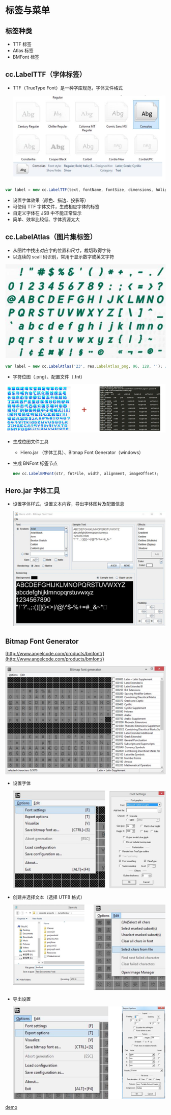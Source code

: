 # 标签与菜单

## 标签种类

- TTF 标签
- Atlas 标签
- BMFont 标签

## cc.LabelTTF（字体标签）

- TTF（TrueType Font）是一种字库规范，字体文件格式

  ![](../3a.png)

```javascript
var label = new cc.LabelTTF(text, fontName, fontSize, dimensions, hAlignment, vAlignment);
```

- 设置字体效果（颜色、描边、投影等）
- 可使用 TTF 字体文件，生成相应字体的标签
- 自定义字体在 JSB 中不能正常显示
- 简单、效率比较低、字体资源太大

## cc.LabelAtlas（图片集标签）

- 从图片中找出对应字的位置和尺寸，裁切取得字符
- 以连续的 scall 码识别，常用于显示数字或英文字符

![](../3b.png)

```javascript
var label = new cc.LabelAtlas('23', res.LabelAtlas_png, 96, 128, ''); // 字符、atlas图集、字宽、长、开始字符（效率比 TTF 标签高）
```

- 字符位图（.png）、配置文件（.fnt）

![](../3c.png)

- 生成位图文件工具

  - Hiero.jar （字体工具）、Bitmap Font Generator（windows）

- 生成 BNFont 标签节点

  ```javascript
  new cc.LabelBMFont(str, fntFile, width, alignment, imageOffset);
  ```

## Hero.jar 字体工具

- 设置字体样式，设置文本内容，导出字体图片及配置信息

  ![](../3d.png)

## Bitmap Font Generator

[http://www.angelcode.com/products/bmfont/](http://www.angelcode.com/products/bmfont/)

![](../3e.png)

- 设置字体

  ![](../3f.png)

- 创建并选择文本（选择 UTF8 格式）

  ![](../3g.png)

- 导出设置

  ![](../3h.png)

[demo](https://github.com/hewq/course-H5-Animation-and-Game-Development/tree/master/ch07/LS07/Demo1)